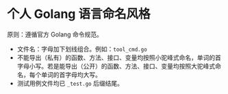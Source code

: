 # 个人 Golang 语言命名风格

原则：遵循官方 Golang 命令规范。

- 文件名：字母加下划线组合。例如：`tool_cmd.go`
- 不能导出（私有）的函数、方法、接口、变量均按照小驼峰式命名，单词的首字母小写。若是能导出（公开）的函数、方法、接口、变量均按照大驼峰式命名，每个单词的首字母均大写。
- 测试用例文件均已 `_test.go` 后缀结尾。